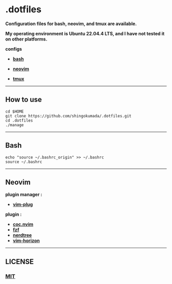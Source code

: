 # **.dotfiles**

**Configuration files for bash, neovim, and tmux are available.**

**My operating environment is Ubuntu 22.04.4 LTS, and I have not tested it on other platforms.**

**configs**

- **[bash](config/bash/.bashrc_origin)**

- **[neovim](config/neovim/init.vim)**

- **[tmux](config/tmux/.tmux.conf)**

--------------------------------------------------------

## **How to use**

```shell
cd $HOME
git clone https://github.com/shingokumada/.dotfiles.git
cd .dotfiles
./manage
```

--------------------------------------------------------

## **Bash**

```shell
echo "source ~/.bashrc_origin" >> ~/.bashrc
source ~/.bashrc
```

--------------------------------------------------------

## **Neovim**

**plugin manager :**

- **[vim-plug](https://github.com/junegunn/vim-plug)**

**plugin :**

- **[coc.nvim](https://github.com/neoclide/coc.nvim)**
- **[fzf](https://github.com/junegunn/fzf)**
- **[nerdtree](https://github.com/preservim/nerdtree)**
- **[vim-horizon](https://github.com/ntk148v/vim-horizon)**

--------------------------------------------------------

## **LICENSE**

### **[MIT](LICENSE)**

